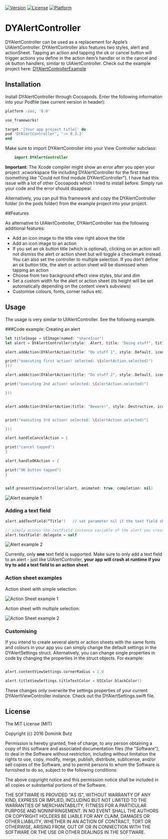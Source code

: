 [![Version](https://img.shields.io/cocoapods/v/DYAlertController.svg?style=flat)](http://cocoadocs.org/docsets/DYAlertController)
[![License](https://img.shields.io/cocoapods/l/DYAlertController.svg?style=flat)](http://cocoadocs.org/docsets/DYAlertController)
[![Platform](https://img.shields.io/cocoapods/p/SimpleAlert.svg?style=flat)](http://cocoadocs.org/docsets/DYAlertController)

# DYAlertController

DYAlertController can be used as a replacement for Apple’s UIAlertController. DYAlertController also features two styles, alert and actionSheet. Tapping an action and tapping the ok or cancel button will trigger actions you define in the action item’s handler or in the cancel and ok button handlers, similar to UIAlertController.
Check out the example project here:
[DYAlertControllerExample](https://github.com/DominikButz/DYAlertControllerExample "DYAlertControllerExample")


## Installation


Install DYAlertController through Cocoapods. Enter the following information into your Podfile (see current version in header):

```Ruby
platform :ios, '8.0'

use_frameworks!

target '[Your app project title]' do
pod 'DYAlertController', '~> 0.3.3'
end

```
Make sure to import DYAlertController into your View Controller subclass:

```Swift
	import DYAlertController
```
**Important**: The Xcode compiler might show an error after you open your project .xcworkspace file including DYAlertController for the first time (something like "Could not find module DYAlertController"). I have had this issue with a lot of other Cocoapods which I tried to install before. Simply run your code and the error should disappear. 

Alternatively, you can pull this framework and copy the DYAlertController folder (in the pods folder) from the example project into your project.

 

##Features

As alternative to UIAlertController, DYAlertController has the following additional features:

* Add an icon image to the title view right above the title
* Add an icon image to an action
* If you set an ok button title (which is optional), clicking on an action will not dismiss the alert or action sheet but will toggle a checkmark instead. You can also set the controller to multiple selection. If you don’t define an ok button title, the alert or action sheet will be dismissed when tapping an action
* Choose from two background effect view styles, blur and dim
* Set a custom width for the alert or action sheet (its height will be set automatically depending on the content view’s subviews)
* Customise colours, fonts, corner radius etc.



## Usage

The usage is very similar to UIAlertController. See the following example.


###Code example: Creating an alert

```Swift
let titleImage = UIImage(named: "shareIcon")
let alert = DYAlertController(style: .Alert, title: "Doing stuff", titleIconImage: titleImage, message:"Select one option", cancelButtonTitle: "Cancel", okButtonTitle: nil, multipleSelection: false, customFrameWidth:200.0, backgroundEffect: .blur)

alert.addAction(DYAlertAction(title: "Do stuff 1", style:.Default, iconImage: UIImage(named: "editIcon"), setSelected:false, handler: { (alertAction) -> Void in

print("executing first action! selected: \(alertAction.selected)")
}))

alert.addAction(DYAlertAction(title: "Do stuff 2", style:.Default, iconImage: UIImage(named: "locationIcon"), setSelected:false, handler: { (alertAction) -> Void in

print("executing 2nd action! selected: \(alertAction.selected)")

}))


alert.addAction(DYAlertAction(title: "Beware!", style:.Destructive, iconImage: UIImage(named: "eyeIcon"), setSelected:true, handler: { (alertAction) -> Void in


print("executing 3rd action! selected: \(alertAction.selected)")

}))

alert.handleCancelAction = {

print("cancel tapped")
}

alert.handleOKAction = {

print("OK button tapped")
}


self.presentViewController(alert, animated: true, completion: nil)

```

![Alert example 1](https://github.com/DominikButz/DYAlertControllerExample/blob/master/gitResources/AlertExample1.gif "Alert example 1")

### Adding a text field
```Swift
alert.addTextField(“Title")   // set parameter nil if the text field should be empty

// simply access the textField instance variable of the alert you created. e.g.:
alert.textField!.delegate = self
```


![Alert example 2](https://github.com/DominikButz/DYAlertControllerExample/blob/master/gitResources/AlertExample2.gif "Alert example 2")

Currently, only **one** text field is supported. Make sure to only add a text field to an alert - just like UIAlertController, **your app will crash at runtime if you try to add a text field to an action sheet**. 

### Action sheet examples

Action sheet with simple selection:

![Action Sheet example 1](https://github.com/DominikButz/DYAlertControllerExample/blob/master/gitResources/ActionSheetExample1.gif "ActionSheet example 1")


Action sheet with multiple selection:

![Action Sheet example 2](https://github.com/DominikButz/DYAlertControllerExample/blob/master/gitResources/ActionSheetExample2.gif "ActionSheet example 2")

### Customising
If you intend to create several alerts or action sheets with the same fonts and colours in your app you can simply change the default settings in the DYAlertSettings struct. Alternatively, you can change single properties in code by changing the properties in the struct objects. For example:

```Swift

alert.contentViewSettings.cornerRadius = 2.0

alert.titleViewSettings.titleTextColor = UIColor.blackColor()

```

These changes only overwrite the settings properties of your current DYAlertViewController instance. Check out the DYAlertSettings.swift file. 

## License

The MIT License (MIT)

Copyright (c) 2016 Dominik Butz

Permission is hereby granted, free of charge, to any person obtaining a copy
of this software and associated documentation files (the "Software"), to deal
in the Software without restriction, including without limitation the rights
to use, copy, modify, merge, publish, distribute, sublicense, and/or sell
copies of the Software, and to permit persons to whom the Software is
furnished to do so, subject to the following conditions:

The above copyright notice and this permission notice shall be included in all
copies or substantial portions of the Software.

THE SOFTWARE IS PROVIDED "AS IS", WITHOUT WARRANTY OF ANY KIND, EXPRESS OR
IMPLIED, INCLUDING BUT NOT LIMITED TO THE WARRANTIES OF MERCHANTABILITY,
FITNESS FOR A PARTICULAR PURPOSE AND NONINFRINGEMENT. IN NO EVENT SHALL THE
AUTHORS OR COPYRIGHT HOLDERS BE LIABLE FOR ANY CLAIM, DAMAGES OR OTHER
LIABILITY, WHETHER IN AN ACTION OF CONTRACT, TORT OR OTHERWISE, ARISING FROM,
OUT OF OR IN CONNECTION WITH THE SOFTWARE OR THE USE OR OTHER DEALINGS IN THE
SOFTWARE.

